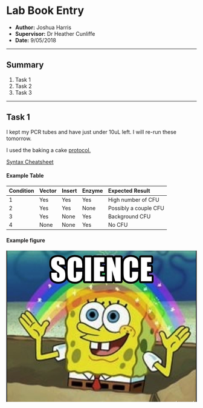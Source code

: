 # Lab Book Entry
- **Author:** Joshua Harris
- **Supervisor:** Dr Heather Cunliffe
- **Date:** 9/05/2018

------------------------------------------------------------------
## Summary

1. Task 1
1. Task 2
1. Task 3

------------------------------------------------------------------
## Task 1
I kept my PCR tubes and have just under 10uL left. I will re-run these tomorrow.

I used the baking a cake [protocol.](OSG_Eletronic_lab_Book_JH/blob/master/Protocols/Baking_A_Cake.md)

[Syntax Cheatsheet](https://guides.github.com/features/mastering-markdown/)

#### Example Table
| Condition | Vector    | Insert    | Enzyme    | Expected Result             |
| :------   | :-------- | :-------- | :-------- | :-------------              |
| 1         |  Yes      | Yes       | Yes       | High number of CFU          |
| 2         |  Yes      | Yes       | None      | Possibly a couple CFU       |
| 3         |  Yes      | None      | Yes       | Background CFU              |    
| 4         |  None     | None      |  Yes      | No CFU                      |

#### Example figure
![](Figure_Cache/Spongebob.png?raw=true)
